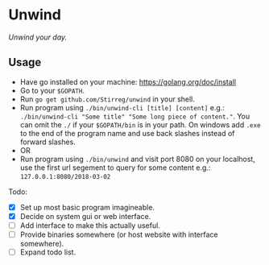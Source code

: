# Unwind

*Unwind your day.*

## Usage

- Have go installed on your machine: https://golang.org/doc/install
- Go to your `$GOPATH`.
- Run `go get github.com/Stirreg/unwind` in your shell.
- Run program using `./bin/unwind-cli [title] [content]` e.g.: `./bin/unwind-cli "Some title" "Some long piece of content."`. You can omit the `./` if your `$GOPATH/bin` is in your path. On windows add `.exe` to the end of the program name and use back slashes instead of forward slashes.
- OR
- Run program using `./bin/unwind` and visit port 8080 on your localhost, use the first url segement to query for some content e.g.: `127.0.0.1:8080/2018-03-02`

Todo:

- [x] Set up most basic program imagineable.
- [x] Decide on system gui or web interface.
- [ ] Add interface to make this actually useful.
- [ ] Provide binaries somewhere (or host website with interface somewhere).
- [ ] Expand todo list.
